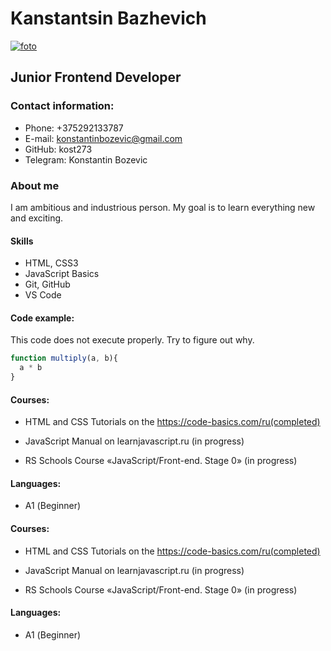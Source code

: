 # Kanstantsin Bazhevich
<a href="https://ibb.co/GH4hwhB"><img src="https://i.ibb.co/rdRWPWT/forcv.jpg" alt="foto" border="0" /></a>

##  Junior Frontend Developer

### Contact information:
-  Phone: +375292133787
- E-mail: konstantinbozevic@gmail.com
- GitHub: kost273
- Telegram: Konstantin Bozevic

### About me
 I am ambitious  and industrious person. My goal is to learn everything new and exciting.

#### Skills
- HTML, CSS3
- JavaScript Basics
- Git, GitHub
- VS Code

#### Code example:
This code does not execute properly. Try to figure out why.

```javascript
function multiply(a, b){
  a * b
}

```
#### Courses:
- HTML and CSS Tutorials on the https://code-basics.com/ru(completed)

- JavaScript Manual on learnjavascript.ru (in progress)

- RS Schools Course «JavaScript/Front-end. Stage 0» (in progress)

#### Languages:

- А1 (Beginner)



#### Courses:
- HTML and CSS Tutorials on the https://code-basics.com/ru(completed)

- JavaScript Manual on learnjavascript.ru (in progress)

- RS Schools Course «JavaScript/Front-end. Stage 0» (in progress)

#### Languages:

- А1 (Beginner)





